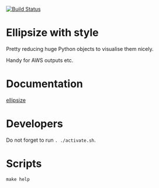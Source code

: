 [![Build Status](https://github.com/andgineer/ellipsize/workflows/ci/badge.svg)](https://github.com/andgineer/ellipsize/actions)
# Ellipsize with style

Pretty reducing huge Python objects to visualise them nicely.

Handy for AWS outputs etc.

# Documentation

[ellipsize](https://andgineer.github.io/ellipsize/)

# Developers

Do not forget to run `. ./activate.sh`.

# Scripts
    make help
